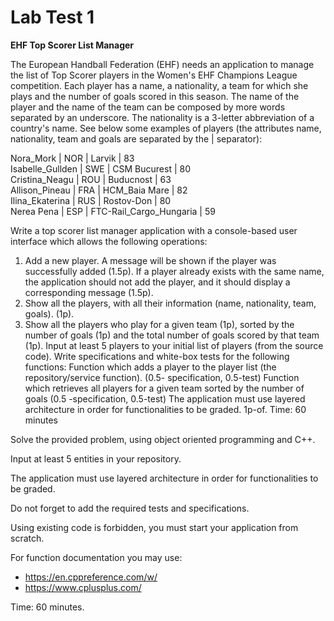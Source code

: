 # Lab Test 1


**EHF Top Scorer List Manager**

The European Handball Federation (EHF) needs an application to manage the list of Top Scorer players in the Women's EHF Champions League competition. Each player has a name, a nationality, a team for which she plays and the number of goals scored in this season. The name of the player and the name of the team can be composed by more words separated by an underscore. The nationality is a 3-letter abbreviation of a country's name. See below some examples of players (the attributes name, nationality, team and goals are separated by the | separator):

Nora_Mork | NOR | Larvik | 83 \
Isabelle_Gullden | SWE | CSM Bucurest | 80 \
Cristina_Neagu | ROU | Buducnost | 63 \
Allison_Pineau | FRA | HCM_Baia Mare | 82 \
Ilina_Ekaterina | RUS | Rostov-Don | 80 \
Nerea Pena | ESP | FTC-Rail_Cargo_Hungaria | 59

Write a top scorer list manager application with a console-based user interface which allows the following operations:
1. Add a new player. A message will be shown if the player was successfully added (1.5p). If a player already exists with the same name, the application should not add the player, and it should display a corresponding message (1.5p).
2. Show all the players, with all their information (name, nationality, team, goals). (1p).
3. Show all the players who play for a given team (1p), sorted by the number of goals (1p) and the total number of goals scored by that team (1p).
   Input at least 5 players to your initial list of players (from the source code).
   Write specifications and white-box tests for the following functions:
   Function which adds a player to the player list (the repository/service function). (0.5- specification, 0.5-test)
   Function which retrieves all players for a given team sorted by the number of goals (0.5 -specification, 0.5-test)
   The application must use layered architecture in order for functionalities to be graded.
   1p-of.
   Time: 60 minutes


Solve the provided problem, using object oriented programming and C++.

Input at least 5 entities in your repository.

The application must use layered architecture in order for functionalities to be graded.

Do not forget to add the required tests and specifications.

Using existing code is forbidden, you must start your application from scratch.

For function documentation you may use:
- https://en.cppreference.com/w/
- https://www.cplusplus.com/

Time: 60 minutes.


